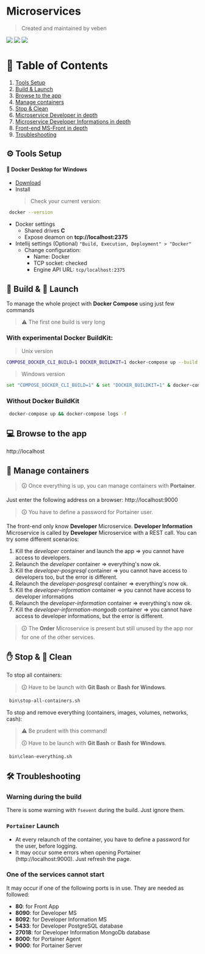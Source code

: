# Microservices

> Created and maintained by veben

![](https://github.com/veben/microservices/workflows/Developer-CI/badge.svg)
![](https://github.com/veben/microservices/workflows/Developer-information-CI/badge.svg)
![](https://github.com/veben/microservices/workflows/MS-front-CI/badge.svg)

# 📜 Table of Contents
1. [Tools Setup](#tools-setup)
2. [Build & Launch](#build-launch)
3. [Browse to the app](#browse-to-the-app)
4. [Manage containers](#manage-containers)
5. [Stop & Clean](#stop-clean)
6. [Microservice Developer in depth](developer/README.md)
7. [Microservice Developer Informations in depth](developer-information/README.md)
8. [Front-end MS-Front in depth](ms-front/README.md)
9. [Troubleshooting](#troubleshooting)

## ⚙ Tools Setup <a name="tools-setup"></a>

#### 🐳 Docker Desktop for Windows

- [Download](https://download.docker.com/win/stable/Docker%20Desktop%20Installer.exe)
- Install
  > Check your current version:
```sh
 docker --version
```

- Docker settings
  - Shared drives **C**
  - Expose deamon on **tcp://localhost:2375**
- Intellij settings (Optional) `"Build, Execution, Deployment" > "Docker"`
  - Change configuration:
    - Name: Docker
    - TCP socket: checked
    - Engine API URL: `tcp/localhost:2375`

## 🔧 Build & 🚀 Launch <a name="build-launch"></a>
To manage the whole project with **Docker Compose** using just few commands
> ⚠ The first one build is very long

### With experimental **Docker BuildKit**:
> Unix version
```sh
COMPOSE_DOCKER_CLI_BUILD=1 DOCKER_BUILDKIT=1 docker-compose up --build -d && docker-compose logs -f
```

> Windows version
```sh
set "COMPOSE_DOCKER_CLI_BUILD=1" & set "DOCKER_BUILDKIT=1" & docker-compose up --build -d && docker-compose logs -f
```

### Without **Docker BuildKit**
```sh
 docker-compose up && docker-compose logs -f
```

## 💻 Browse to the app <a name="browse-to-the-app"></a>
http://localhost

## 🐳 Manage containers <a name="manage-containers"></a>
> 🛈 Once everything is up, you can manage containers with **Portainer**.

Just enter the following address on a browser: http://localhost:9000

> 🛈 You have to define a password for Portainer user.

The front-end only know **Developer** Microservice.
**Developer Information** Microservice is called by **Developer** Microservice with a REST call.
You can try some different scenarios:

1. Kill the _developer_ container and launch the app => you cannot have access to developers.
2. Relaunch the _developer_ container => everything's now ok.
3. Kill the _developer-posgresql_ container => you cannot have access to developers too, but the error is different.
4. Relaunch the _developer-posgresql_ container => everything's now ok.
5. Kill the _developer-information_ container => you cannot have access to developer informations
6. Relaunch the _developer-information_ container => everything's now ok.
7. Kill the _developer-information-mongodb_ container => you cannot have access to developer informations, but the error is different.

> 🛈 The **Order** Microservice is present but still unused by the app nor for one of the other services.

## ✋ Stop & 🚿 Clean <a name="stop-clean"></a>
To stop all containers:
> 🛈 Have to be launch with **Git Bash** or **Bash for Windows**.

```sh
 bin\stop-all-containers.sh
```

To stop and remove everything (containers, images, volumes, networks, cash):

> ⚠ Be prudent with this command!
>
> 🛈 Have to be launch with **Git Bash** or **Bash for Windows**.

```sh
 bin\clean-everything.sh
```

## 🛠 Troubleshooting <a name="troubleshooting"></a>
### Warning during the build
There is some warning with `fsevent` during the build. Just ignore them.

### `Portainer` Launch
- At every relaunch of the container, you have to define a password for the user, before logging.
- It may occur some errors when opening Portainer (http://localhost:9000). Just refresh the page.

### One of the services cannot start
It may occur if one of the following ports is in use.
They are needed as followed:

- **80**: for Front App
- **8090**: for Developer MS
- **8092**: for Developer Information MS
- **5433**: for Developer PostgreSQL database
- **27018**: for Developer Information MongoDb database
- **8000**: for Portainer Agent
- **9000**: for Portainer Server